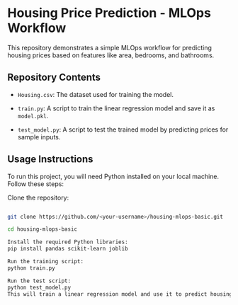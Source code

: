 # Housing Price Prediction - MLOps Workflow

 

This repository demonstrates a simple MLOps workflow for predicting housing prices based on features like area, bedrooms, and bathrooms.

 

## Repository Contents

- `Housing.csv`: The dataset used for training the model.

- `train.py`: A script to train the linear regression model and save it as `model.pkl`.

- `test_model.py`: A script to test the trained model by predicting prices for sample inputs.

 

## Usage Instructions

To run this project, you will need Python installed on your local machine. Follow these steps:

Clone the repository:
   ```bash

   git clone https://github.com/<your-username>/housing-mlops-basic.git

   cd housing-mlops-basic

Install the required Python libraries:
pip install pandas scikit-learn joblib

Run the training script:
python train.py

Run the test script:
python test_model.py
This will train a linear regression model and use it to predict housing prices.
